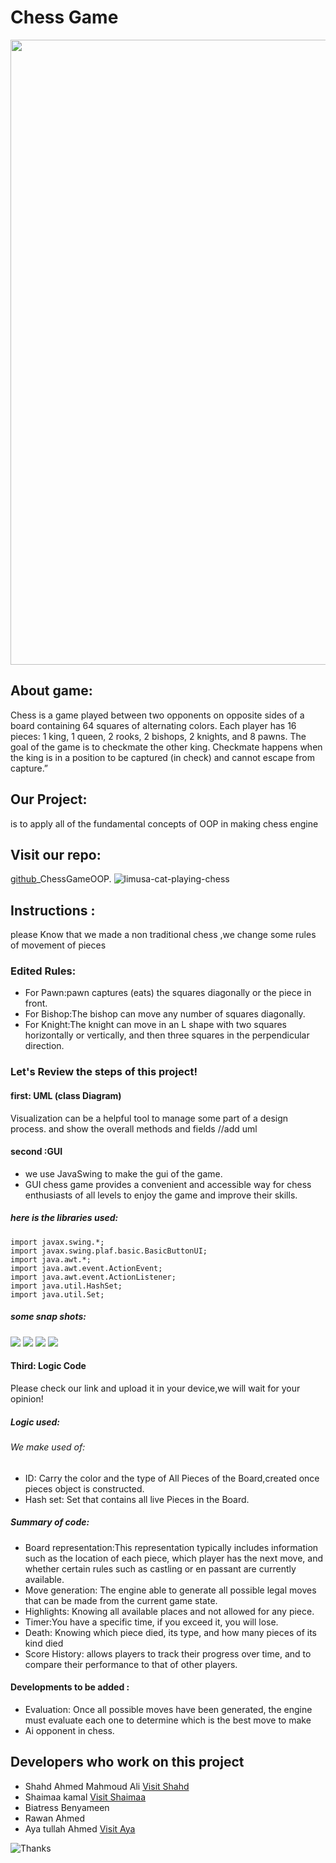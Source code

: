 # Chess Game
<img src="https://github.com/sbme-tutorials/finalproject_chessgame-team-fourteen/assets/127022375/1c943249-7471-4a66-b4c2-9b559dd66a30" width=1000, hight=200>

## About game:
Chess is a game played between two opponents on opposite sides of a board containing 64 squares of alternating colors. Each player has 16 pieces: 1 king, 1 queen, 2 rooks, 2 bishops, 2 knights, and 8 pawns. The goal of the game is to checkmate the other king. Checkmate happens when the king is in a position to be captured (in check) and cannot escape from capture.”
## Our Project:
is to apply all of the fundamental concepts of OOP in making chess engine
## Visit our repo:
[github](https://github.com/sbme-tutorials/finalproject_chessgame-team-fourteen)_ChessGameOOP.
![limusa-cat-playing-chess](https://github.com/sbme-tutorials/finalproject_chessgame-team-fourteen/assets/127022375/d36d09ee-cb16-4f67-8bda-896cd45b34c3)
## Instructions :
please Know that we made a non traditional chess ,we change some rules of movement of pieces 
### Edited Rules:
- For Pawn:pawn captures (eats) the squares diagonally or the piece in front.
- For Bishop:The bishop can move any number of squares diagonally.
- For Knight:The knight can move in an L shape with two squares horizontally or vertically, and then three squares in the perpendicular direction.
### Let's Review the steps of this project!
#### first: UML (class Diagram)
Visualization can be a helpful tool to manage some part of a design process.
and show the overall methods and fields
//add uml
#### second :GUI
- we use JavaSwing to make the gui of the game.
- GUI chess game provides a convenient and accessible way for chess enthusiasts of all levels to enjoy the game and improve their skills.
##### here is the libraries used:
```
import javax.swing.*;
import javax.swing.plaf.basic.BasicButtonUI;
import java.awt.*;
import java.awt.event.ActionEvent;
import java.awt.event.ActionListener;
import java.util.HashSet;
import java.util.Set;
```
##### some snap shots:
<img src="https://github.com/sbme-tutorials/finalproject_chessgame-team-fourteen/assets/127022375/3158d438-b882-42cb-9e27-d3716372c979">
<img src="https://github.com/sbme-tutorials/finalproject_chessgame-team-fourteen/assets/127022375/be019769-f791-436e-b2b1-c217140b3dcd">
<img src="https://github.com/sbme-tutorials/finalproject_chessgame-team-fourteen/assets/127022375/df5d5c1a-9c50-4f40-b3eb-c0cc6d3154b1">
<img src="https://github.com/sbme-tutorials/finalproject_chessgame-team-fourteen/assets/127022375/8d7fb95f-6cb4-4b26-8ad6-582125daa2bf">

#### Third: Logic Code
Please check our link and upload it in your device,we will wait for your opinion!
##### Logic used:
###### We make used of:
- ID: Carry the color and the type of All Pieces of the Board,created once pieces object is constructed.
- Hash set: Set that contains all live Pieces in the Board.
##### Summary of code:
- Board representation:This representation typically includes information such as the location of each piece, which player has the next move, and whether certain rules such as castling or en passant are currently available.
- Move generation: The engine able to generate all possible legal moves that can be made from the current game state. 
- Highlights: Knowing all available places and not allowed for any piece.
- Timer:You have a specific time, if you exceed it, you will lose.
- Death: Knowing which piece died, its type, and how many pieces of its kind died
- Score History: allows players to track their progress over time, and to compare their performance to that of other players.
#### Developments to be added :
- Evaluation: Once all possible moves have been generated, the engine must evaluate each one to determine which is the best move to make
- Ai opponent in chess.

## Developers who work on this project
- Shahd Ahmed Mahmoud Ali 
[ Visit Shahd](https://github.com/Shahd-A-Mahmoud)
- Shaimaa kamal 
[Visit Shaimaa](https://github.com/Shaimaakamel474)
- Biatress Benyameen
- Rawan Ahmed
- Aya tullah Ahmed
 [Visit Aya](https://github.com/Ayatullah-ahmed)
 
![Thanks](https://github.com/sbme-tutorials/finalproject_chessgame-team-fourteen/assets/127022375/606ed5bc-f3bf-4035-8f68-136ed9d69adb)



